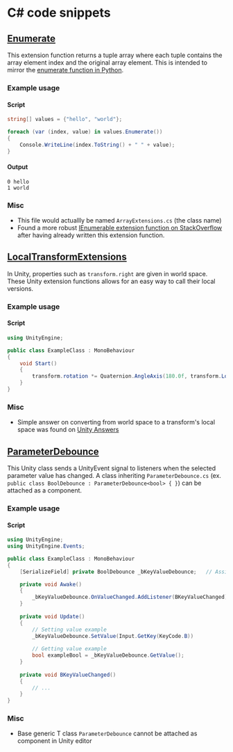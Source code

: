 # C# code snippets

## [Enumerate](Enumerate.cs)

This extension function returns a tuple array where each tuple contains the array element index and the original array element. This is intended to mirror the [enumerate function in Python](https://docs.python.org/3/library/functions.html?highlight=enumerate#enumerate).

### Example usage

#### Script

```cs
string[] values = {"hello", "world"};

foreach (var (index, value) in values.Enumerate())
{
    Console.WriteLine(index.ToString() + " " + value);
}
```

#### Output

```
0 hello
1 world
```

### Misc

- This file would actuallly be named `ArrayExtensions.cs` (the class name)
- Found a more robust [IEnumerable extension function on StackOverflow](https://stackoverflow.com/a/45239105) after having already written this extension function.

## [LocalTransformExtensions](LocalTransformExtensions.cs)

In Unity, properties such as `transform.right` are given in world space. These Unity extension functions allows for an easy way to call their local versions.

### Example usage

#### Script

```cs
using UnityEngine;

public class ExampleClass : MonoBehaviour
{
    void Start()
    {
        transform.rotation *= Quaternion.AngleAxis(180.0f, transform.LocalRight());
    }
}
```

### Misc

- Simple answer on converting from world space to a transform's local space was found on [Unity Answers](https://answers.unity.com/questions/316918/local-forward.html)

## [ParameterDebounce](ParameterDebounce.cs)

This Unity class sends a UnityEvent signal to listeners when the selected parameter value has changed. A class inheriting `ParameterDebounce.cs` (ex. `public class BoolDebounce : ParameterDebounce<bool> { }`) can be attached as a component.

### Example usage

#### Script

```cs
using UnityEngine;
using UnityEngine.Events;

public class ExampleClass : MonoBehaviour
{
    [SerializeField] private BoolDebounce _bKeyValueDebounce;   // Assign in editor

    private void Awake()
    {
        _bKeyValueDebounce.OnValueChanged.AddListener(BKeyValueChanged);
    }
    
    private void Update()
    {
        // Setting value example
        _bKeyValueDebounce.SetValue(Input.GetKey(KeyCode.B))
        
        // Getting value example
        bool exampleBool = _bKeyValueDebounce.GetValue();
    }
    
    private void BKeyValueChanged()
    {
        // ...
    }
}
```

### Misc

- Base generic T class `ParameterDebounce` cannot be attached as component in Unity editor
